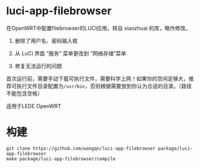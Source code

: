 # luci-app-filebrowser
在OpenWRT中配置filebrowser的LUCI应用，转自 xiaozhuai 的库，略作修改。

1. 删除了用户名、密码输入框

2. 从 LuCI 界面 “服务” 菜单更改到 “网络存储”菜单

3. 修复无法运行的问题

首次运行前，需要手动下载可执行文件，需要科学上网！如果你的空间足够大，推荐可执行文件目录配置为`/usr/bin`，否则根据需要放到你认为合适的目录。（路径不能包含空格）

适用于LEDE OpenWRT

# 构建

```
git clone https://github.com/wangqn/luci-app-filebrowser package/luci-app-filebrowser
make package/luci-app-filebrowser/compile
```